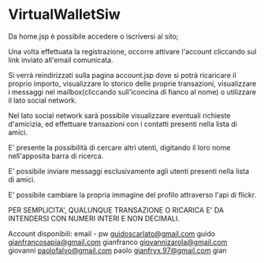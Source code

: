 # VirtualWalletSiw

Da home.jsp è possibile accedere o iscriversi al sito; 

Una volta effettuata la registrazione, occorre attivare l'account cliccando sul link inviato all'email comunicata.

Si verrà reindirizzati sulla pagina account.jsp dove si potrà ricaricare il proprio importo, visualizzare lo storico delle proprie
transazioni, visualizzare i messaggi nel mailbox(cliccando sull'iconcina di fianco al nome) o utilizzare il lato social network.

Nel lato social network sarà possibile visualizzare eventuali richieste d'amicizia, ed effettuare 
transazioni con i contatti presenti nella lista di amici. 

E' presente la possibilità di cercare altri utenti, digitando il loro nome nell'apposita barra di ricerca.

E' possibile inviare messaggi esclusivamente agli utenti presenti nella lista di amici. 

E' possibile cambiare la propria immagine del profilo attraverso l'api di flickr.

PER SEMPLICITA', QUALUNQUE TRANSAZIONE O RICARICA E' DA INTENDERSI CON NUMERI INTERI E NON DECIMALI.

Account disponibili:
email - pw
guidoscarlato@gmail.com		guido
gianfrancosapia@gmail.com	gianfranco
giovannizarola@gmail.com	giovanni
paolofalvo@gmail.com		paolo
gianfryx.97@gmail.com		gian
